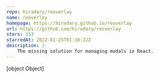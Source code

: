 ```yaml
---
repo: hiradary/reoverlay
name: reoverlay
homepage: https://hiradary.github.io/reoverlay
url: https://github.com/hiradary/reoverlay
stars: 153
starredAt: 2022-01-25T01:18:22Z
description: |-
    The missing solution for managing modals in React.
---
```


[object Object]
